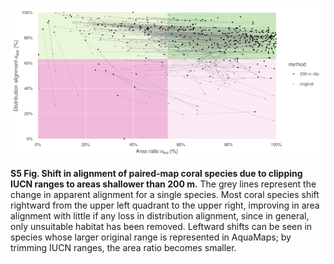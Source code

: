 ![s5 fig](../figs/s5fig.png)

**S5 Fig. Shift in alignment of paired-map coral species due to clipping IUCN ranges to areas shallower than 200 m.** The grey lines represent the change in apparent alignment for a single species. Most coral species shift rightward from the upper left quadrant to the upper right, improving in area alignment with little if any loss in distribution alignment, since in general, only unsuitable habitat has been removed. Leftward shifts can be seen in species whose larger original range is represented in AquaMaps; by trimming IUCN ranges, the area ratio becomes smaller.